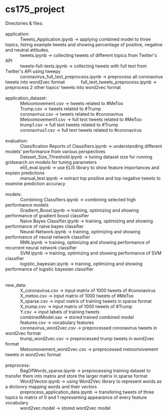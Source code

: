 # cs175_project
Directories & files: <br />
<br />
application: <br />
    &nbsp;&nbsp;&nbsp;&nbsp;&nbsp;&nbsp;&nbsp;&nbsp;&nbsp;&nbsp;&nbsp;&nbsp;Tweets_Application.ipynb -> applying combined model to three topics, listing example tweets and showing percentage of positive, negative and neutral attitudes. <br />
    &nbsp;&nbsp;&nbsp;&nbsp;&nbsp;&nbsp;&nbsp;&nbsp;&nbsp;&nbsp;&nbsp;&nbsp;tweets.ipynb -> collecting tweets of different topics from Twitter's API <br />
    &nbsp;&nbsp;&nbsp;&nbsp;&nbsp;&nbsp;&nbsp;&nbsp;&nbsp;&nbsp;&nbsp;&nbsp;tweets-full-texts.ipynb -> collecting tweets with full text from Twitter's API using tweepy <br />
    &nbsp;&nbsp;&nbsp;&nbsp;&nbsp;&nbsp;&nbsp;&nbsp;&nbsp;&nbsp;&nbsp;&nbsp;coronavirus_full_text_preprocess.ipynb -> preprocess all coronavirus tweets into word2vec format
    &nbsp;&nbsp;&nbsp;&nbsp;&nbsp;&nbsp;&nbsp;&nbsp;&nbsp;&nbsp;&nbsp;&nbsp;full_text_tweets_preprocess.ipynb -> preprocess 2 other topics' tweets into word2vec format <br />
<br />
application_dataset: <br />
    &nbsp;&nbsp;&nbsp;&nbsp;&nbsp;&nbsp;&nbsp;&nbsp;&nbsp;&nbsp;&nbsp;&nbsp;Metoomovement.csv -> tweets related to #MeToo <br />
    &nbsp;&nbsp;&nbsp;&nbsp;&nbsp;&nbsp;&nbsp;&nbsp;&nbsp;&nbsp;&nbsp;&nbsp;Trump.csv -> tweets related to #Trump <br />
    &nbsp;&nbsp;&nbsp;&nbsp;&nbsp;&nbsp;&nbsp;&nbsp;&nbsp;&nbsp;&nbsp;&nbsp;coronavirus.csv -> tweets related to #coronavirus <br />
    &nbsp;&nbsp;&nbsp;&nbsp;&nbsp;&nbsp;&nbsp;&nbsp;&nbsp;&nbsp;&nbsp;&nbsp;Metoomovement1.csv -> full text tweets related to #MeToo <br />
    &nbsp;&nbsp;&nbsp;&nbsp;&nbsp;&nbsp;&nbsp;&nbsp;&nbsp;&nbsp;&nbsp;&nbsp;trump1.csv -> full text tweets related to #Trump <br />
    &nbsp;&nbsp;&nbsp;&nbsp;&nbsp;&nbsp;&nbsp;&nbsp;&nbsp;&nbsp;&nbsp;&nbsp;coronavirus1.csv -> full text tweets related to #coronavirus <br />
<br />
evaluation: <br />
    &nbsp;&nbsp;&nbsp;&nbsp;&nbsp;&nbsp;&nbsp;&nbsp;&nbsp;&nbsp;&nbsp;&nbsp;Classification Reports of Classifiers.ipynb -> understanding different models' performance from various perspectives <br />
    &nbsp;&nbsp;&nbsp;&nbsp;&nbsp;&nbsp;&nbsp;&nbsp;&nbsp;&nbsp;&nbsp;&nbsp;Dataset_Size_Threshold.ipynb -> tuning dataset size for running gridsearch on models for tuning parameters <br />
    &nbsp;&nbsp;&nbsp;&nbsp;&nbsp;&nbsp;&nbsp;&nbsp;&nbsp;&nbsp;&nbsp;&nbsp;eli5_eval.ipynb -> use ELI5 library to show feature importances and explain predictions <br />
    &nbsp;&nbsp;&nbsp;&nbsp;&nbsp;&nbsp;&nbsp;&nbsp;&nbsp;&nbsp;&nbsp;&nbsp;manual_test.ipynb -> extract top positive and top negative tweets to examine prediction accuracy <br />
<br />
models: <br />
    &nbsp;&nbsp;&nbsp;&nbsp;&nbsp;&nbsp;&nbsp;&nbsp;&nbsp;&nbsp;&nbsp;&nbsp;Combining Classifiers.ipynb -> combining selected high performance models <br />
    &nbsp;&nbsp;&nbsp;&nbsp;&nbsp;&nbsp;&nbsp;&nbsp;&nbsp;&nbsp;&nbsp;&nbsp;Gradient_Boost.ipynb -> training, optimizing and showing performance of gradient boost classifier <br />
    &nbsp;&nbsp;&nbsp;&nbsp;&nbsp;&nbsp;&nbsp;&nbsp;&nbsp;&nbsp;&nbsp;&nbsp;Naive Bayes Classifier.ipynb -> training, optimizing and showing performance of naive bayes classifier <br />
    &nbsp;&nbsp;&nbsp;&nbsp;&nbsp;&nbsp;&nbsp;&nbsp;&nbsp;&nbsp;&nbsp;&nbsp;Neural-Network.ipynb -> training, optimizing and showing performance of neural network classifier <br />
    &nbsp;&nbsp;&nbsp;&nbsp;&nbsp;&nbsp;&nbsp;&nbsp;&nbsp;&nbsp;&nbsp;&nbsp;RNN.ipynb -> training, optimizing and showing performance of recurrent neural network classifier <br />
    &nbsp;&nbsp;&nbsp;&nbsp;&nbsp;&nbsp;&nbsp;&nbsp;&nbsp;&nbsp;&nbsp;&nbsp;SVM.ipynb -> training, optimizing and showing performance of SVM classifier <br />
    &nbsp;&nbsp;&nbsp;&nbsp;&nbsp;&nbsp;&nbsp;&nbsp;&nbsp;&nbsp;&nbsp;&nbsp;logistic_bayesian.ipynb -> training, optimizing and showing performance of logistic bayesian classifier <br />    
<br />
new_data: <br />
    &nbsp;&nbsp;&nbsp;&nbsp;&nbsp;&nbsp;&nbsp;&nbsp;&nbsp;&nbsp;&nbsp;&nbsp;X_coronavirus.csv -> input matrix of 1000 tweets of #coronavirus <br />
    &nbsp;&nbsp;&nbsp;&nbsp;&nbsp;&nbsp;&nbsp;&nbsp;&nbsp;&nbsp;&nbsp;&nbsp;X_metoo.csv -> input matrix of 1000 tweets of #MeToo <br />
    &nbsp;&nbsp;&nbsp;&nbsp;&nbsp;&nbsp;&nbsp;&nbsp;&nbsp;&nbsp;&nbsp;&nbsp;X_sparse.csv -> input matrix of training tweets in sparse format <br />
    &nbsp;&nbsp;&nbsp;&nbsp;&nbsp;&nbsp;&nbsp;&nbsp;&nbsp;&nbsp;&nbsp;&nbsp;X_trump.csv -> input matrix of 1000 tweets of #Trump <br />
    &nbsp;&nbsp;&nbsp;&nbsp;&nbsp;&nbsp;&nbsp;&nbsp;&nbsp;&nbsp;&nbsp;&nbsp;Y.csv -> input labels of training tweets <br />
    &nbsp;&nbsp;&nbsp;&nbsp;&nbsp;&nbsp;&nbsp;&nbsp;&nbsp;&nbsp;&nbsp;&nbsp;combinedModel.sav -> stored trained combined model <br />
    &nbsp;&nbsp;&nbsp;&nbsp;&nbsp;&nbsp;&nbsp;&nbsp;&nbsp;&nbsp;&nbsp;&nbsp;features.csv -> vocabulary features <br />
    &nbsp;&nbsp;&nbsp;&nbsp;&nbsp;&nbsp;&nbsp;&nbsp;&nbsp;&nbsp;&nbsp;&nbsp;coronavirus_word2vec.csv -> preprocessed coronavirus tweets in word2vec format <br />
    &nbsp;&nbsp;&nbsp;&nbsp;&nbsp;&nbsp;&nbsp;&nbsp;&nbsp;&nbsp;&nbsp;&nbsp;trump_word2vec.csv -> preprocessed trump tweets in word2vec format <br />
    &nbsp;&nbsp;&nbsp;&nbsp;&nbsp;&nbsp;&nbsp;&nbsp;&nbsp;&nbsp;&nbsp;&nbsp;Metoomovement_word2vec.csv -> preprocessed metoomovement tweets in word2vec format <br />
<br />
preprocess: <br />
    &nbsp;&nbsp;&nbsp;&nbsp;&nbsp;&nbsp;&nbsp;&nbsp;&nbsp;&nbsp;&nbsp;&nbsp;BagOfWords_sparse.ipynb -> preprocessing training dataset to transfer them into matrix and store the larger matrix in sparse format <br />
    &nbsp;&nbsp;&nbsp;&nbsp;&nbsp;&nbsp;&nbsp;&nbsp;&nbsp;&nbsp;&nbsp;&nbsp;Word2Vector.ipynb -> using Word2Vec library to represent words as a dictionry mapping words and their vectors <br />
    &nbsp;&nbsp;&nbsp;&nbsp;&nbsp;&nbsp;&nbsp;&nbsp;&nbsp;&nbsp;&nbsp;&nbsp;preprocess_application_data.ipynb -> transfering tweets of three topics to matrix of 0 and 1 representing appearance of every feature vocabulary <br />
    &nbsp;&nbsp;&nbsp;&nbsp;&nbsp;&nbsp;&nbsp;&nbsp;&nbsp;&nbsp;&nbsp;&nbsp;word2vec.model -> stored word2vec model <br />
    
